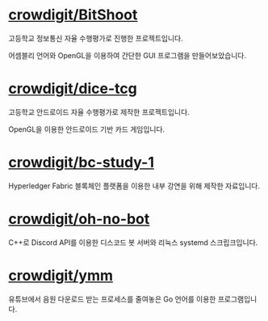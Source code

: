 # [crowdigit/BitShoot](https://github.com/crowdigit/BitShoot)

고등학교 정보통신 자율 수행평가로 진행한 프로젝트입니다.

어셈블리 언어와 OpenGL을 이용하여 간단한 GUI 프로그램을 만들어보았습니다.

# [crowdigit/dice-tcg](https://github.com/crowdigit/dice-tcg)

고등학교 안드로이드 자율 수행평가로 제작한 프로젝트입니다.

OpenGL을 이용한 안드로이드 기반 카드 게임입니다.

# [crowdigit/bc-study-1](https://github.com/crowdigit/bc-study-1)

Hyperledger Fabric 블록체인 플랫폼을 이용한 내부 강연을 위해 제작한 자료입니다.

# [crowdigit/oh-no-bot](https://github.com/crowdigit/oh-no-bot)

C++로 Discord API를 이용한 디스코드 봇 서버와 리눅스 systemd 스크립크입니다.

# [crowdigit/ymm](https://github.com/crowdigit/ymm)

유튜브에서 음원 다운로드 받는 프로세스를 줄여놓은
Go 언어를 이용한 프로그램입니다.
